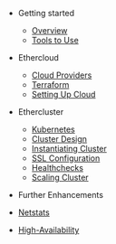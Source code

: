 - Getting started

  - [Overview](overview.md)
  - [Tools to Use](tools.md)

- Ethercloud 

  - [Cloud Providers](cloud.md)
  - [Terraform](terraform.md)
  - [Setting Up Cloud](setting-cloud.md)

- Ethercluster 

  - [Kubernetes](kubernetes.md)
  - [Cluster Design](cluster-design.md)
  - [Instantiating Cluster](cluster.md)
  - [SSL Configuration](ssl.md)
  - [Healthchecks](health.md)
  - [Scaling Cluster](scaling.md)

- Further Enhancements
- [Netstats](stats.md)
- [High-Availability](high-availability.md)
